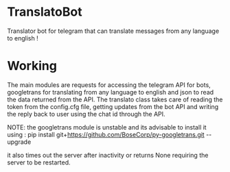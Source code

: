 # TranslatoBot
Translator bot for telegram that can translate messages from any language to english !

# Working
The main modules are requests for accessing the telegram API for bots, googletrans for translating from any language to english and json to read the data returned from the API. 
The translato class takes care of reading the token from the config.cfg file, getting updates from the bot API and writing the reply back to user using the chat id through the API.

NOTE: the googletrans module is unstable and its advisable to install it using : pip install git+https://github.com/BoseCorp/py-googletrans.git --upgrade

it also times out the server after inactivity or returns None requiring the server to be restarted. 
